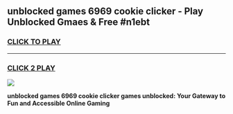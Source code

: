 
## unblocked games 6969 cookie clicker - Play Unblocked Gmaes & Free #n1ebt
<h3>
<a href="https://news.freeplayer.one?title=unblocked_games_6969_cookie_clicker&ref=24F">CLICK TO PLAY</a></h3>
<hr>

<h3>
<a href="https://news.freeplayer.one?title=unblocked_games_6969_cookie_clicker&ref=24F">CLICK 2 PLAY</a>
  
</h3>

<a href="https://news.freeplayer.one?title=unblocked_games_6969_cookie_clicker&ref=24F/"><img src="https://clearcache.store/games.png"></a>


**unblocked games 6969 cookie clicker games unblocked: Your Gateway to Fun and Accessible Online Gaming**

